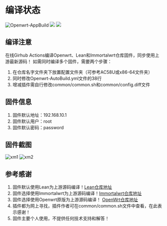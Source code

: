 # 编译状态

![Openwrt-AppBuild](https://github.com/vison-v/OpenWrt/workflows/Openwrt-AutoBuild/badge.svg)
[![](https://img.shields.io/github/release-pre/vison-v/OpenWrt.svg)](https://github.com/vison-v/OpenWrt/releases)
[![](https://img.shields.io/github/license/mashape/apistatus.svg)](https://github.com/vison-v/OpenWrt)

## 编译注意

在线Girhub Actions编译Openwrt、Lean和Immortalwrt仓库固件，同步使用上游最新源码！
如需同时编译多个固件，需要两个步骤：
1. 在仓库名字文件夹下放置配置文件夹（可参考AC58U或x86-64文件夹）
2. 同时修改Openwrt-AutoBuild.yml文件的38行
3. 增减插件需自行修改common/common.sh和common/config.diff文件

## 固件信息

1. 固件默认地址：192.168.10.1
2. 固件默认用户：root
3. 固件默认密码：password

## 固件截图

![xm1](Pic/状态.png)
![xm2](Pic/插件.png)

## 参考感谢

1. 固件默认使用Lean为上游源码编译！[Lean仓库地址](https://github.com/coolsnowwolf/lede "https://github.com/coolsnowwolf/lede")
2. 固件选择使用Immortalwrt为上游源码编译！[Immortalwrt仓库地址](https://github.com/immortalwrt/immortalwrt "https://github.com/immortalwrt/immortalwrt")
3. 固件选择使用Openwrt原版为上游源码编译！ [OpenWrt仓库地址](https://github.com/openwrt/openwrt)
4. 插件都为网上寻找，插件作者可在common/common.sh文件中查看，在此表示感谢！
5. 固件主要个人使用，不提供任何技术支持和解答！
